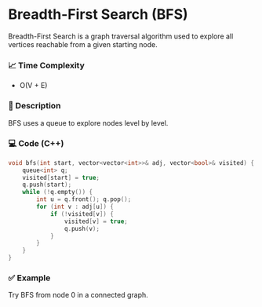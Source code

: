 # Breadth-First Search (BFS)

Breadth-First Search is a graph traversal algorithm used to explore all vertices reachable from a given starting node.

### 📈 Time Complexity
- O(V + E)

### 🧠 Description
BFS uses a queue to explore nodes level by level.

### 💻 Code (C++)
```cpp
void bfs(int start, vector<vector<int>>& adj, vector<bool>& visited) {
    queue<int> q;
    visited[start] = true;
    q.push(start);
    while (!q.empty()) {
        int u = q.front(); q.pop();
        for (int v : adj[u]) {
            if (!visited[v]) {
                visited[v] = true;
                q.push(v);
            }
        }
    }
}
```

### ✅ Example
Try BFS from node 0 in a connected graph.
